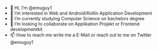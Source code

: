 - 👋 Hi, I’m @emuguy1
- 👀 I’m interested in Web and Android/Kotlin Application Development
- 🌱 I’m currently studying Computer Science on bachelors degree
- 💞️ I’m looking to collaborate on Applikation Projekt or Frontend developmentkit 
- 📫 How to reach me write me a E-Mail or reach out to me on Twitter @emuguy1

<!---
emuguy1/emuguy1 is a ✨ special ✨ repository because its `README.md` (this file) appears on your GitHub profile.
You can click the Preview link to take a look at your changes.
--->
